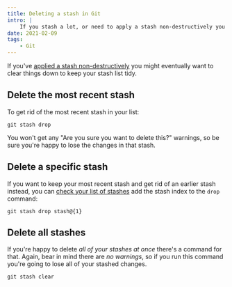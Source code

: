 ```yaml
---
title: Deleting a stash in Git
intro: |
    If you stash a lot, or need to apply a stash non-destructively you might eventually want to clear things down to keep your stash list tidy.
date: 2021-02-09
tags:
    - Git
---
```


If you've [applied a stash non-destructively](applying-a-git-stash-non-destructively) you might eventually want to clear things down to keep your stash list tidy.


## Delete the most recent stash

To get rid of the most recent stash in your list:

```git
git stash drop
```

You won't get any "Are you sure you want to delete this?" warnings, so be sure you're happy to lose the changes in that stash.


## Delete a specific stash

If you want to keep your most recent stash and get rid of an earlier stash instead, you can [check your list of stashes](choosing-a-stash-from-the-list) add the stash index to the `drop` command:

```git
git stash drop stash@{1}
```


## Delete all stashes

If you're happy to delete *all of your stashes at once* there's a command for that. Again, bear in mind there are *no warnings*, so if you run this command you're going to lose all of your stashed changes.

```git
git stash clear
```

